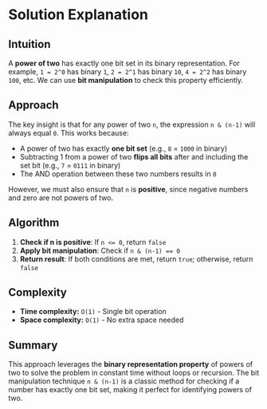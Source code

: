 # Solution Explanation

## Intuition
A **power of two** has exactly one bit set in its binary representation. For example, `1 = 2^0` has binary `1`, `2 = 2^1` has binary `10`, `4 = 2^2` has binary `100`, etc. We can use **bit manipulation** to check this property efficiently.

## Approach
The key insight is that for any power of two `n`, the expression `n & (n-1)` will always equal `0`. This works because:
- A power of two has exactly **one bit set** (e.g., `8` = `1000` in binary)
- Subtracting 1 from a power of two **flips all bits** after and including the set bit (e.g., `7` = `0111` in binary)
- The AND operation between these two numbers results in `0`

However, we must also ensure that `n` is **positive**, since negative numbers and zero are not powers of two.

## Algorithm
1. **Check if n is positive**: If `n <= 0`, return `false`
2. **Apply bit manipulation**: Check if `n & (n-1) == 0`
3. **Return result**: If both conditions are met, return `true`; otherwise, return `false`

## Complexity
- **Time complexity:** `O(1)` - Single bit operation
- **Space complexity:** `O(1)` - No extra space needed

## Summary
This approach leverages the **binary representation property** of powers of two to solve the problem in constant time without loops or recursion. The bit manipulation technique `n & (n-1)` is a classic method for checking if a number has exactly one bit set, making it perfect for identifying powers of two.
